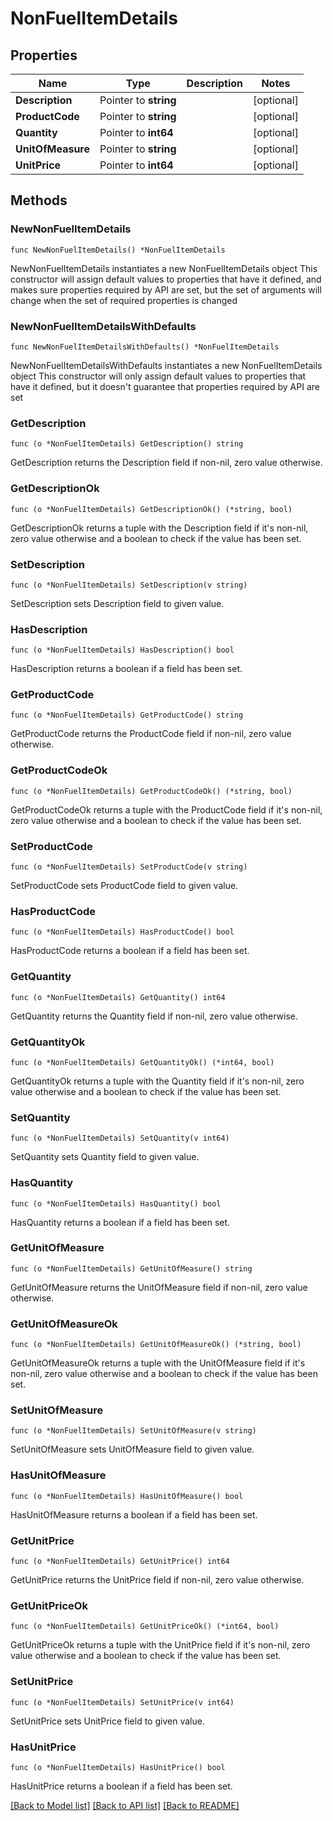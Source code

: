 # NonFuelItemDetails

## Properties

Name | Type | Description | Notes
------------ | ------------- | ------------- | -------------
**Description** | Pointer to **string** |  | [optional] 
**ProductCode** | Pointer to **string** |  | [optional] 
**Quantity** | Pointer to **int64** |  | [optional] 
**UnitOfMeasure** | Pointer to **string** |  | [optional] 
**UnitPrice** | Pointer to **int64** |  | [optional] 

## Methods

### NewNonFuelItemDetails

`func NewNonFuelItemDetails() *NonFuelItemDetails`

NewNonFuelItemDetails instantiates a new NonFuelItemDetails object
This constructor will assign default values to properties that have it defined,
and makes sure properties required by API are set, but the set of arguments
will change when the set of required properties is changed

### NewNonFuelItemDetailsWithDefaults

`func NewNonFuelItemDetailsWithDefaults() *NonFuelItemDetails`

NewNonFuelItemDetailsWithDefaults instantiates a new NonFuelItemDetails object
This constructor will only assign default values to properties that have it defined,
but it doesn't guarantee that properties required by API are set

### GetDescription

`func (o *NonFuelItemDetails) GetDescription() string`

GetDescription returns the Description field if non-nil, zero value otherwise.

### GetDescriptionOk

`func (o *NonFuelItemDetails) GetDescriptionOk() (*string, bool)`

GetDescriptionOk returns a tuple with the Description field if it's non-nil, zero value otherwise
and a boolean to check if the value has been set.

### SetDescription

`func (o *NonFuelItemDetails) SetDescription(v string)`

SetDescription sets Description field to given value.

### HasDescription

`func (o *NonFuelItemDetails) HasDescription() bool`

HasDescription returns a boolean if a field has been set.

### GetProductCode

`func (o *NonFuelItemDetails) GetProductCode() string`

GetProductCode returns the ProductCode field if non-nil, zero value otherwise.

### GetProductCodeOk

`func (o *NonFuelItemDetails) GetProductCodeOk() (*string, bool)`

GetProductCodeOk returns a tuple with the ProductCode field if it's non-nil, zero value otherwise
and a boolean to check if the value has been set.

### SetProductCode

`func (o *NonFuelItemDetails) SetProductCode(v string)`

SetProductCode sets ProductCode field to given value.

### HasProductCode

`func (o *NonFuelItemDetails) HasProductCode() bool`

HasProductCode returns a boolean if a field has been set.

### GetQuantity

`func (o *NonFuelItemDetails) GetQuantity() int64`

GetQuantity returns the Quantity field if non-nil, zero value otherwise.

### GetQuantityOk

`func (o *NonFuelItemDetails) GetQuantityOk() (*int64, bool)`

GetQuantityOk returns a tuple with the Quantity field if it's non-nil, zero value otherwise
and a boolean to check if the value has been set.

### SetQuantity

`func (o *NonFuelItemDetails) SetQuantity(v int64)`

SetQuantity sets Quantity field to given value.

### HasQuantity

`func (o *NonFuelItemDetails) HasQuantity() bool`

HasQuantity returns a boolean if a field has been set.

### GetUnitOfMeasure

`func (o *NonFuelItemDetails) GetUnitOfMeasure() string`

GetUnitOfMeasure returns the UnitOfMeasure field if non-nil, zero value otherwise.

### GetUnitOfMeasureOk

`func (o *NonFuelItemDetails) GetUnitOfMeasureOk() (*string, bool)`

GetUnitOfMeasureOk returns a tuple with the UnitOfMeasure field if it's non-nil, zero value otherwise
and a boolean to check if the value has been set.

### SetUnitOfMeasure

`func (o *NonFuelItemDetails) SetUnitOfMeasure(v string)`

SetUnitOfMeasure sets UnitOfMeasure field to given value.

### HasUnitOfMeasure

`func (o *NonFuelItemDetails) HasUnitOfMeasure() bool`

HasUnitOfMeasure returns a boolean if a field has been set.

### GetUnitPrice

`func (o *NonFuelItemDetails) GetUnitPrice() int64`

GetUnitPrice returns the UnitPrice field if non-nil, zero value otherwise.

### GetUnitPriceOk

`func (o *NonFuelItemDetails) GetUnitPriceOk() (*int64, bool)`

GetUnitPriceOk returns a tuple with the UnitPrice field if it's non-nil, zero value otherwise
and a boolean to check if the value has been set.

### SetUnitPrice

`func (o *NonFuelItemDetails) SetUnitPrice(v int64)`

SetUnitPrice sets UnitPrice field to given value.

### HasUnitPrice

`func (o *NonFuelItemDetails) HasUnitPrice() bool`

HasUnitPrice returns a boolean if a field has been set.


[[Back to Model list]](../README.md#documentation-for-models) [[Back to API list]](../README.md#documentation-for-api-endpoints) [[Back to README]](../README.md)


